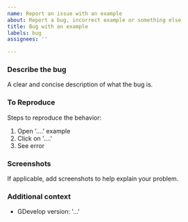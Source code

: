 ```yaml
---
name: Report an issue with an example
about: Report a bug, incorrect example or something else
title: Bug with an example
labels: bug
assignees: ''

---
```


### Describe the bug
A clear and concise description of what the bug is.

### To Reproduce
Steps to reproduce the behavior:
1. Open '....' example
2. Click on '....'
3. See error

### Screenshots
If applicable, add screenshots to help explain your problem.

### Additional context
- GDevelop version: '...'
